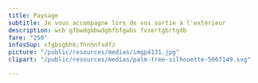 ```yaml
---
title: Paysage
subtitle: Je vous accompagne lors de vos sortie à l'extérieur
description: wcb gfbwdgbbwdgbfbfgwbs fvsertgbrtgdb
fare: "250"
infosSup: sfgbsgbhk;fhnhnfsdfz
picture: "/public/resources/medias/imgp4131.jpg"
clipart: "/public/resources/medias/palm-tree-silhouette-5067149.svg"

---
```

